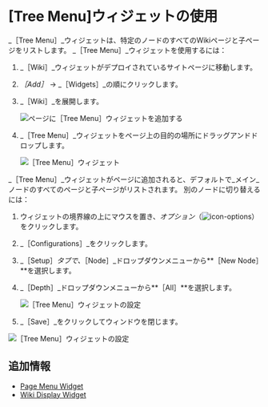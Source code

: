 # [Tree Menu]ウィジェットの使用

_［Tree Menu］_ウィジェットは、特定のノードのすべてのWikiページと子ページをリストします。 _［Tree Menu］_ウィジェットを使用するには：

1. _［Wiki］_ウィジェットがデプロイされているサイトページに移動します。
1. _［Add］_ &rarr; _［Widgets］_の順にクリックします。
1. _［Wiki］_を展開します。

    ![ページに［Tree Menu］ウィジェットを追加する](./using-the-tree-menu-widget/images/01.png)

1. _［Tree Menu］_ウィジェットをページ上の目的の場所にドラッグアンドドロップします。

    ![［Tree Menu］ウィジェット](./using-the-tree-menu-widget/images/02.png)

_［Tree Menu］_ウィジェットがページに追加されると、デフォルトで_メイン_ノードのすべてのページと子ページがリストされます。 別のノードに切り替えるには：

1. ウィジェットの境界線の上にマウスを置き、_オプション_（![icon-options](../../images/icon-widget-options.png)）をクリックします。
1. _［Configurations］_をクリックします。
1. _［Setup］_タブで、_［Node］_ドロップダウンメニューから**［New Node］**を選択します。
1. _［Depth］_ドロップダウンメニューから**［All］**を選択します。

    ![［Tree Menu］ウィジェットの設定](./using-the-tree-menu-widget/images/03.png)

1. _［Save］_をクリックしてウィンドウを閉じます。

![［Tree Menu］ウィジェットの設定](./using-the-tree-menu-widget/images/04.png)

## 追加情報

* [Page Menu Widget](./using-the-page-menu-widget.md)
* [Wiki Display Widget](./using-the-wiki-display-widget.md)
